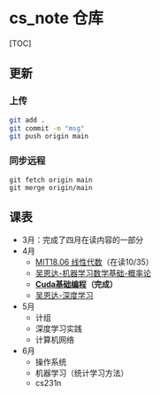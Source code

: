 # cs_note 仓库

[TOC]

## 更新

### 上传

```bash
git add .
git commit -m "msg"
git push origin main
```

### 同步远程

```
git fetch origin main
git merge origin/main
```

## 课表

- 3月：完成了四月在读内容的一部分
- 4月
  - [MIT18.06 线性代数](https://www.bilibili.com/video/BV16Z4y1U7oU/)（在读10/35）
  - [吴恩达-机器学习数学基础-概率论](https://www.bilibili.com/video/BV1WH4y1q7o6)
  - **[Cuda基础编程](https://www.bilibili.com/video/BV17K411K76C/)（完成）**
  - [吴恩达-深度学习](https://www.bilibili.com/video/BV1FT4y1E74V)
- 5月
  - 计组
  - 深度学习实践
  - 计算机网络
- 6月
  - 操作系统
  - 机器学习（统计学习方法）
  - cs231n

